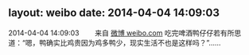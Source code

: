 layout: weibo
date: 2014-04-04 14:09:03
---
2014-04-04 14:09:03  &nbsp;&nbsp;&nbsp;&nbsp;&nbsp;&nbsp; 来自 <a href="http://weibo.com/" rel="nofollow">微博 weibo.com</a>
吃完啤酒鸭仔仔若有所思道：“嗯，鸭确实比鸡贵因为鸡多鸭少，现实生活不也是这样吗？”…… ​​​
